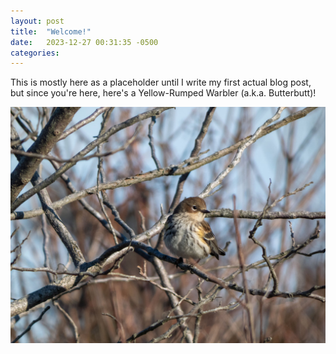 ```yaml
---
layout: post
title:  "Welcome!"
date:   2023-12-27 00:31:35 -0500
categories: 
---
```


This is mostly here as a placeholder until I write my first actual blog post, but since you're here, here's a Yellow-Rumped Warbler (a.k.a. Butterbutt)!

![Butterbutt](/images/butterbutt.jpeg)